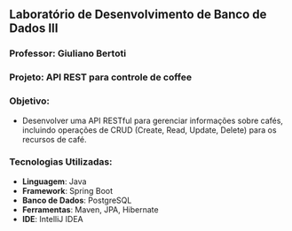 ## Laboratório de Desenvolvimento de Banco de Dados III
### Professor: Giuliano Bertoti

### Projeto: API REST para controle de coffee

### Objetivo:
- Desenvolver uma API RESTful para gerenciar informações sobre cafés, incluindo operações de CRUD (Create, Read, Update, Delete) para os recursos de café.

### Tecnologias Utilizadas:
- **Linguagem**: Java
- **Framework**: Spring Boot
- **Banco de Dados**: PostgreSQL 
- **Ferramentas**: Maven, JPA, Hibernate
- **IDE**: IntelliJ IDEA